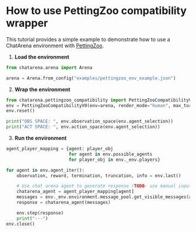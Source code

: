# How to use PettingZoo compatibility wrapper

This tutorial provides a simple example to demonstrate how to use a ChatArena environment with [PettingZoo](https://github.com/Farama-Foundation/PettingZoo).

1. **Load the environment**

```python
from chatarena.arena import Arena

arena = Arena.from_config("examples/pettingzoo_env_example.json")
```

2. **Wrap the environment**

```python
from chatarena.pettingzoo_compatibility import PettingZooCompatibilityV0
env = PettingZooCompatibilityV0(env=arena, render_mode="human", max_turns=5)
env.reset()

print("OBS SPACE: ", env.observation_space(env.agent_selection))
print("ACT SPACE: ", env.action_space(env.agent_selection))
```

3. **Run the environment**

```python
agent_player_mapping = {agent: player_obj
                        for agent in env.possible_agents
                        for player_obj in env._env.players}

for agent in env.agent_iter():
    observation, reward, termination, truncation, info = env.last()

    # Use chat arena agent to generate response (TODO: use manual input backend rather than this method of input)
    chatarena_agent = agent_player_mapping[agent]
    messages = env._env.environment.message_pool.get_visible_messages(agent, turn=env.current_turn)
    response = chatarena_agent(messages)

    env.step(response)
    print("---")
env.close()
```
